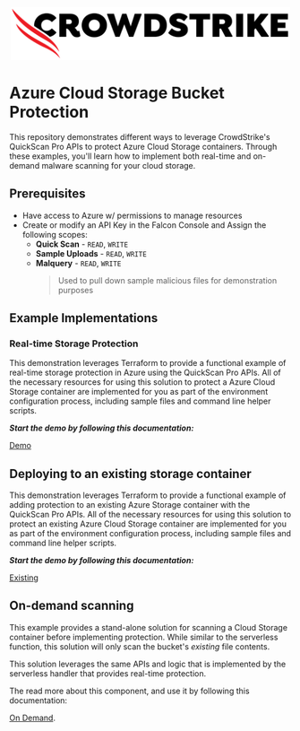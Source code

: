 <p align="center">
   <img src="https://raw.githubusercontent.com/CrowdStrike/falconpy/main/docs/asset/cs-logo.png" alt="CrowdStrike logo" width="500"/>
</p>

# Azure Cloud Storage Bucket Protection

This repository demonstrates different ways to leverage CrowdStrike's QuickScan Pro APIs to protect Azure Cloud Storage containers. Through these examples, you'll learn how to implement both real-time and on-demand malware scanning for your cloud storage.

## Prerequisites

+ Have access to Azure w/ permissions to manage resources
+ Create or modify an API Key in the Falcon Console and
Assign the following scopes:
  + **Quick Scan** - `READ`, `WRITE`
  + **Sample Uploads** - `READ`, `WRITE`
  + **Malquery** - `READ`, `WRITE`
    > Used to pull down sample malicious files for demonstration purposes

## Example Implementations

### Real-time Storage Protection

This demonstration leverages Terraform to provide a functional example of real-time storage protection in Azure using the QuickScan Pro APIs. All of the necessary resources for using this solution to protect a Azure Cloud Storage container are implemented for you as part of the environment configuration process, including sample files and command line helper scripts.

***Start the demo by following this documentation:***

[Demo](demo)

## Deploying to an existing storage container

This demonstration leverages Terraform to provide a functional example of adding protection to an existing Azure Storage container with the QuickScan Pro APIs. All of the necessary resources for using this solution to protect an existing Azure Cloud Storage container are implemented for you as part of the environment configuration process, including sample files and command line helper scripts.

***Start the demo by following this documentation:***

[Existing](existing)

## On-demand scanning

This example provides a stand-alone solution for scanning a Cloud Storage container before implementing protection.
While similar to the serverless function, this solution will only scan the bucket's *existing* file contents.

This solution leverages the same APIs and logic that is implemented by the serverless handler that provides real-time protection.

The read more about this component, and use it by following this documentation:

[On Demand](on-demand).
